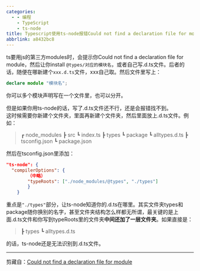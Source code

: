 ```yaml
---
categories:
  - - 编程
    - TypeScript
    - ts-node
title: Typescript使用ts-node报错Could not find a declaration file for module
abbrlink: a8432bc8
---
```


ts要用js的第三方modules时，会提示你Could not find a declaration file for module，然后让你install `@types/对应的模块名`，或者自己写.d.ts文件。后者的话，随便在哪新建个`xxx.d.ts`文件，xxx自己取。然后文件里写上：

```typescript
declare module "模块名";
```

你可以多个模块声明写在一个文件里，也可以分开。

但是如果你用ts-node的话，写了.d.ts文件还不行，还是会报错找不到。<br />这时候需要你新建个文件夹，里面再新建个文件夹，然后里面放上.d.ts文件。例如：

> ┏ node_modules
> ┣ src
> ┗ index.ts
> ┣ types
> ┗ package
> ┗ alltypes.d.ts
> ┣ tsconfig.json
> ┗ package.json

然后在tsconfig.json里添加：

```json
"ts-node": {
  "compilerOptions": {
		（中略）
		"typeRoots": ["./node_modules/@types", "./types"]
        }
    }
```

重点是`"./types"`部分，让ts-node知道你的.d.ts在哪里。其实文件夹types和package随你换别的名字，甚至文件夹结构怎么样都无所谓，最关键的是上面.d.ts文件和你写到typeRoots里的文件夹**中间还加了一层文件夹**。如果直接是：

> ┣ types
> ┗ alltypes.d.ts

的话，ts-node还是无法识别到.d.ts文件。

---

剪藏自：[Could not find a declaration file for module ](https://joshtronic.com/2019/08/26/could-not-find-a-declaration-file-for-module/)


